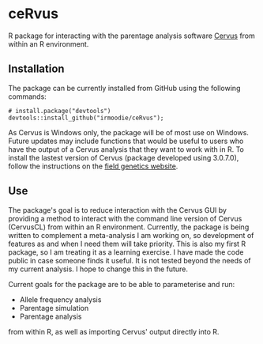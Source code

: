 # ceRvus
R package for interacting with the parentage analysis software [Cervus](http://www.fieldgenetics.com/pages/aboutCervus_Overview.jsp) from within an R environment.

## Installation
The package can be currently installed from GitHub using the following commands:
```
# install.package("devtools")
devtools::install_github("irmoodie/ceRvus");
```
As Cervus is Windows only, the package will be of most use on Windows. Future updates may include functions that would be useful to users who have the output of a Cervus analysis that they want to work with in R. To install the lastest version of Cervus (package developed using 3.0.7.0), follow the instructions on the [field genetics website](http://www.fieldgenetics.com/pages/aboutCervus_Overview.jsp).

## Use
The package's goal is to reduce interaction with the Cervus GUI by providing a method to interact with the command line version of Cervus (CervusCL) from within an R environment. Currently, the package is being written to complement a meta-analysis I am working on, so development of features as and when I need them will take priority. This is also my first R package, so I am treating it as a learning exercise. I have made the code public in case someone finds it useful. It is not tested beyond the needs of my current analysis. I hope to change this in the future.

Current goals for the package are to be able to parameterise and run:

- Allele frequency analysis
- Parentage simulation
- Parentage analysis

from within R, as well as importing Cervus' output directly into R.
